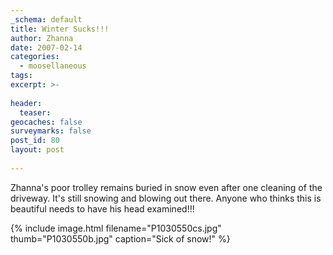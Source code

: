 ```yaml
---
_schema: default
title: Winter Sucks!!!
author: Zhanna
date: 2007-02-14
categories:
  - moosellaneous
tags:
excerpt: >- 
  
header:
  teaser:
geocaches: false
surveymarks: false
post_id: 80
layout: post         
                           
---
```


Zhanna's poor trolley remains buried in snow even after one cleaning of the driveway.  It's still snowing and blowing out there.  Anyone who thinks this is beautiful needs to have his head examined!!!

{% include image.html filename="P1030550cs.jpg" thumb="P1030550b.jpg" caption="Sick of snow!" %}
